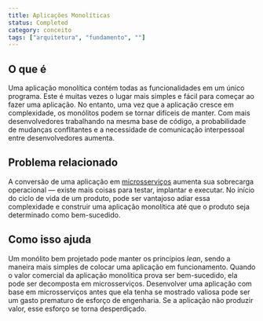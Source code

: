 ```yaml
---
title: Aplicações Monolíticas
status: Completed
category: conceito
tags: ["arquitetura", "fundamento", ""]
---
```


## O que é

Uma aplicação monolítica contém todas as funcionalidades em um único programa. 
Este é muitas vezes o lugar mais simples e fácil para começar ao fazer uma aplicação. 
No entanto, uma vez que a aplicação cresce em complexidade, os monólitos podem se tornar difíceis de manter. 
Com mais desenvolvedores trabalhando na mesma base de código, a probabilidade de mudanças conflitantes e a necessidade de comunicação interpessoal entre desenvolvedores aumenta.

## Problema relacionado

A conversão de uma aplicação em [microsserviços](/microservices/) aumenta sua sobrecarga operacional — existe mais coisas para testar, implantar e executar. 
No início do ciclo de vida de um produto, pode ser vantajoso adiar essa complexidade e construir uma aplicação monolítica até que o produto seja determinado como bem-sucedido.

## Como isso ajuda

Um monólito bem projetado pode manter os princípios *lean*, sendo a maneira mais simples de colocar uma aplicação em funcionamento. 
Quando o valor comercial da aplicação monolítica prova ser bem-sucedido, ela pode ser decomposta em microsserviços. 
Desenvolver uma aplicação com base em microsserviços antes que ela tenha se mostrado valiosa pode ser um gasto prematuro de esforço de engenharia. 
Se a aplicação não produzir valor, esse esforço se torna desperdiçado.
